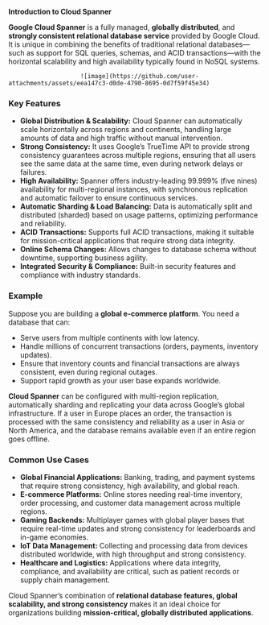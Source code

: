 **Introduction to Cloud Spanner**

**Google Cloud Spanner** is a fully managed, **globally distributed**, and **strongly consistent relational database service** provided by Google Cloud. It is unique in combining the benefits of traditional relational databases—such as support for SQL queries, schemas, and ACID transactions—with the horizontal scalability and high availability typically found in NoSQL systems.

                        ![image](https://github.com/user-attachments/assets/eea147c3-d0de-4790-8695-0d7f59f45e34)

### Key Features

- **Global Distribution \& Scalability:**
Cloud Spanner can automatically scale horizontally across regions and continents, handling large amounts of data and high traffic without manual intervention.
- **Strong Consistency:**
It uses Google’s TrueTime API to provide strong consistency guarantees across multiple regions, ensuring that all users see the same data at the same time, even during network delays or failures.
- **High Availability:**
Spanner offers industry-leading 99.999% (five nines) availability for multi-regional instances, with synchronous replication and automatic failover to ensure continuous services.
- **Automatic Sharding \& Load Balancing:**
Data is automatically split and distributed (sharded) based on usage patterns, optimizing performance and reliability.
- **ACID Transactions:**
Supports full ACID transactions, making it suitable for mission-critical applications that require strong data integrity.
- **Online Schema Changes:**
Allows changes to database schema without downtime, supporting business agility.
- **Integrated Security \& Compliance:**
Built-in security features and compliance with industry standards.


### Example

Suppose you are building a **global e-commerce platform**. You need a database that can:

- Serve users from multiple continents with low latency.
- Handle millions of concurrent transactions (orders, payments, inventory updates).
- Ensure that inventory counts and financial transactions are always consistent, even during regional outages.
- Support rapid growth as your user base expands worldwide.

**Cloud Spanner** can be configured with multi-region replication, automatically sharding and replicating your data across Google’s global infrastructure. If a user in Europe places an order, the transaction is processed with the same consistency and reliability as a user in Asia or North America, and the database remains available even if an entire region goes offline.

### Common Use Cases

- **Global Financial Applications:**
Banking, trading, and payment systems that require strong consistency, high availability, and global reach.
- **E-commerce Platforms:**
Online stores needing real-time inventory, order processing, and customer data management across multiple regions.
- **Gaming Backends:**
Multiplayer games with global player bases that require real-time updates and strong consistency for leaderboards and in-game economies.
- **IoT Data Management:**
Collecting and processing data from devices distributed worldwide, with high throughput and strong consistency.
- **Healthcare and Logistics:**
Applications where data integrity, compliance, and availability are critical, such as patient records or supply chain management.

Cloud Spanner’s combination of **relational database features, global scalability, and strong consistency** makes it an ideal choice for organizations building **mission-critical, globally distributed applications**.


[^8]: https://en.wikipedia.org/wiki/Spanner_(database)

[^9]: https://www.cloudskillsboost.google/course_templates/616?qlcampaign=datasci87

[^10]: https://www.coursera.org/learn/understanding-cloud-spanner

